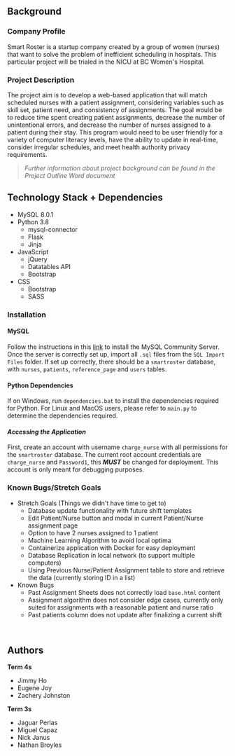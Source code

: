 ## Background

### **Company Profile**
Smart Roster is a startup company created by a group of women (nurses) that want to solve the problem of inefficient scheduling in hospitals. This particular project will be trialed in the NICU at BC Women's Hospital.

### **Project Description**
The project aim is to develop a web-based application that will match scheduled nurses with a patient assignment, considering variables such as skill set, patient need, and consistency of assignments. The goal would be to reduce time spent creating patient assignments, decrease the number of unintentional errors, and decrease the number of nurses assigned to a patient during their stay. This program would need to be user friendly for a variety of computer literacy levels, have the ability to update in real-time, consider irregular schedules, and meet health authority privacy requirements.

> *Further information about project background can be found in the Project Outline Word document*


## Technology Stack + Dependencies
- MySQL 8.0.1
- Python 3.8
  - mysql-connector 
  - Flask
  - Jinja
- JavaScript 
  - jQuery
  - Datatables API
  - Bootstrap
- CSS
  - Bootstrap
  - SASS

### **Installation**
#### MySQL
Follow the instructions in this [link](https://dev.mysql.com/downloads/mysql/) to install the MySQL Community Server. <br>
Once the server is correctly set up, import all `.sql` files from the `SQL Import Files` folder. If set up correctly, there should be a `smartroster` database, with `nurses`, `patients`, `reference_page` and `users` tables. 

#### Python Dependencies
If on Windows, run `dependencies.bat` to install the dependencies required for Python. For Linux and MacOS users, please refer to `main.py` to determine the dependencies required.

#### *Accessing the Application*
First, create an account with username `charge_nurse` with all permissions for the `smartroster` database.
The current root account credentials are `charge_nurse` and `Password1`, this ***MUST*** be changed for deployment. This account is only meant for debugging purposes.

### Known Bugs/Stretch Goals
- Stretch Goals (Things we didn't have time to get to)
  - Database update functionality with future shift templates
  - Edit Patient/Nurse button and modal in current Patient/Nurse assignment page
  - Option to have 2 nurses assigned to 1 patient
  - Machine Learning Algorithm to avoid local optima
  - Containerize application with Docker for easy deployment
  - Database Replication in local network (to support multiple computers)
  - Using Previous Nurse/Patient Assignment table to store and retrieve the data (currently storing ID in a list)
- Known Bugs
  - Past Assignment Sheets does not correctly load `base.html` content
  - Assignment algorithm does not consider edge cases, currently only suited for assignments with a reasonable patient and nurse ratio
  - Past patients column does not update after finalizing a current shift

<br>

## Authors
**Term 4s**
- Jimmy Ho
- Eugene Joy
- Zachery Johnston

**Term 3s**
- Jaguar Perlas
- Miguel Capaz
- Nick Janus
- Nathan Broyles
